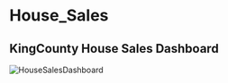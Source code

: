 # House_Sales
## KingCounty House Sales Dashboard
![HouseSalesDashboard](https://github.com/Vasavi-github/House_Sales/assets/107137479/2e60574f-d3a9-49e2-bdde-430b90776e92)

